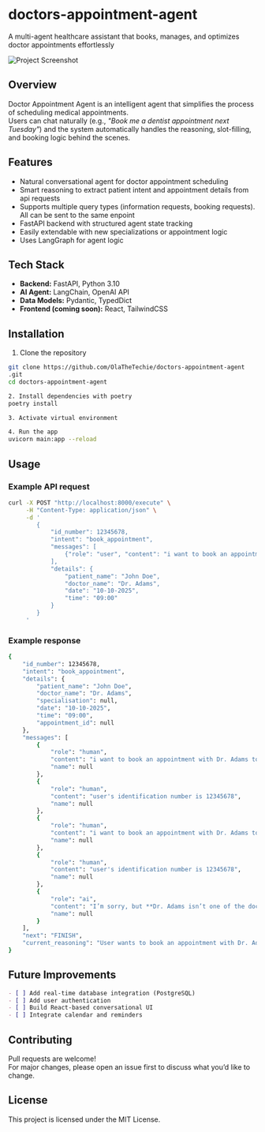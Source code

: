 # doctors-appointment-agent
A multi-agent healthcare assistant that books, manages, and optimizes doctor appointments effortlessly

![Project Screenshot](https://github.com/OlaTheTechie/doctors-appointment-agent/blob/main/assets/images/automate-doctors-appointment-with-ai-agents-2.jpg)


## Overview

Doctor Appointment Agent is an intelligent agent that simplifies the process of scheduling medical appointments.  
Users can chat naturally (e.g., *"Book me a dentist appointment next Tuesday"*) and the system automatically handles the reasoning, slot-filling, and booking logic behind the scenes.


## Features
- Natural conversational agent for doctor appointment scheduling
- Smart reasoning to extract patient intent and appointment details from api requests
- Supports multiple query types (information requests, booking requests). All can be sent to the same enpoint
- FastAPI backend with structured agent state tracking
- Easily extendable with new specializations or appointment logic
- Uses LangGraph for agent logic


## Tech Stack
- **Backend:** FastAPI, Python 3.10
- **AI Agent:** LangChain, OpenAI API
- **Data Models:** Pydantic, TypedDict
- **Frontend (coming soon):** React, TailwindCSS

## Installation
1. Clone the repository
```bash
git clone https://github.com/OlaTheTechie/doctors-appointment-agent
.git
cd doctors-appointment-agent

2. Install dependencies with poetry
poetry install 

3. Activate virtual environment

4. Run the app 
uvicorn main:app --reload
```

## Usage

### Example API request
```bash 
curl -X POST "http://localhost:8000/execute" \
     -H "Content-Type: application/json" \
     -d '
        {
            "id_number": 12345678,
            "intent": "book_appointment",
            "messages": [
                {"role": "user", "content": "i want to book an appointment with Dr. Adams tomorrow morning"}
            ],
            "details": {
                "patient_name": "John Doe",
                "doctor_name": "Dr. Adams",
                "date": "10-10-2025",
                "time": "09:00"
            }
        }
     '
```

### Example response
```bash
{
    "id_number": 12345678,
    "intent": "book_appointment",
    "details": {
        "patient_name": "John Doe",
        "doctor_name": "Dr. Adams",
        "specialisation": null,
        "date": "10-10-2025",
        "time": "09:00",
        "appointment_id": null
    },
    "messages": [
        {
            "role": "human",
            "content": "i want to book an appointment with Dr. Adams tomorrow morning",
            "name": null
        },
        {
            "role": "human",
            "content": "user's identification number is 12345678",
            "name": null
        },
        {
            "role": "human",
            "content": "i want to book an appointment with Dr. Adams tomorrow morning",
            "name": null
        },
        {
            "role": "human",
            "content": "user's identification number is 12345678",
            "name": null
        },
        {
            "role": "ai",
            "content": "I’m sorry, but **Dr. Adams isn’t one of the doctors we have available for scheduling**. Here are the doctors you can book with:\n\n- Kevin Anderson  \n- Robert Martinez  \n- Susan Davis  \n- Daniel Miller  \n- Sarah Wilson  \n- Michael Green  \n- Lisa Brown  \n- Jane Smith  \n- Emily Johnson  \n- John Doe  \n\nCould you let me know which of these doctors you’d like to see tomorrow morning? Once you pick one, I can go ahead and schedule the appointment for you.",
            "name": null
        }
    ],
    "next": "FINISH",
    "current_reasoning": "User wants to book an appointment with Dr. Adams tomorrow morning, which is a booking action."
}
```


## Future Improvements
```markdown
- [ ] Add real-time database integration (PostgreSQL)
- [ ] Add user authentication
- [ ] Build React-based conversational UI
- [ ] Integrate calendar and reminders
```

## Contributing
Pull requests are welcome!  
For major changes, please open an issue first to discuss what you’d like to change.


## License
This project is licensed under the MIT License.
